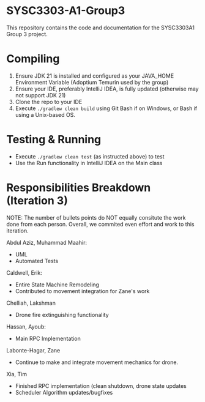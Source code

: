 # SYSC3303-A1-Group3
This repository contains the code and documentation for the SYSC3303A1 Group 3 project.

# Compiling
1. Ensure JDK 21 is installed and configured as your JAVA_HOME Environment Variable (Adoptium Temurin used by the group)
2. Ensure your IDE, preferably IntelliJ IDEA, is fully updated (otherwise may not support JDK 21)
3. Clone the repo to your IDE
4. Execute `./gradlew clean build` using Git Bash if on Windows, or Bash if using a Unix-based OS.

# Testing & Running
- Execute `./gradlew clean test` (as instructed above) to test
- Use the Run functionality in IntelliJ IDEA on the Main class

# Responsibilities Breakdown (Iteration 3)
NOTE: The number of bullets points do NOT equally consitute the work done from each person.
Overall, we commited even effort and work to this iteration.

Abdul Aziz, Muhammad Maahir:
- UML
- Automated Tests

Caldwell, Erik:
- Entire State Machine Remodeling
- Contributed to movement integration for Zane's work

Chelliah, Lakshman
- Drone fire extinguishing functionality

Hassan, Ayoub:
- Main RPC Implementation

Labonte-Hagar, Zane
- Continue to make and integrate movement mechanics for drone.

Xia, Tim
- Finished RPC implementation (clean shutdown, drone state updates
- Scheduler Algorithm updates/bugfixes

